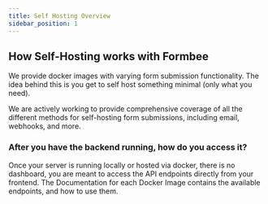 ```yaml
---
title: Self Hosting Overview
sidebar_position: 1
---
```


## How Self-Hosting works with Formbee

We provide docker images with varying form submission functionality. The idea behind this is you get to self host something minimal (only what you need).

We are actively working to provide comprehensive coverage of all the different methods for self-hosting form submissions, including email, webhooks, and more.

### After you have the backend running, how do you access it?

Once your server is running locally or hosted via docker, there is no dashboard, you are meant to access the API endpoints directly from your frontend. The Documentation for each Docker Image contains the available endpoints, and how to use them.